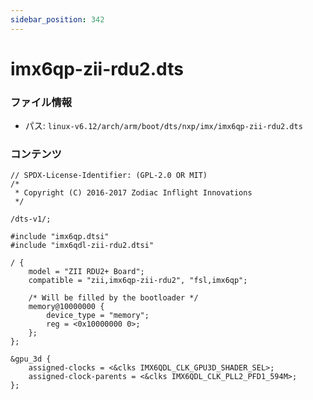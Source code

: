 ```yaml
---
sidebar_position: 342
---
```

# imx6qp-zii-rdu2.dts

### ファイル情報

- パス: `linux-v6.12/arch/arm/boot/dts/nxp/imx/imx6qp-zii-rdu2.dts`

### コンテンツ

```dts
// SPDX-License-Identifier: (GPL-2.0 OR MIT)
/*
 * Copyright (C) 2016-2017 Zodiac Inflight Innovations
 */

/dts-v1/;

#include "imx6qp.dtsi"
#include "imx6qdl-zii-rdu2.dtsi"

/ {
	model = "ZII RDU2+ Board";
	compatible = "zii,imx6qp-zii-rdu2", "fsl,imx6qp";

	/* Will be filled by the bootloader */
	memory@10000000 {
		device_type = "memory";
		reg = <0x10000000 0>;
	};
};

&gpu_3d {
	assigned-clocks = <&clks IMX6QDL_CLK_GPU3D_SHADER_SEL>;
	assigned-clock-parents = <&clks IMX6QDL_CLK_PLL2_PFD1_594M>;
};

```
